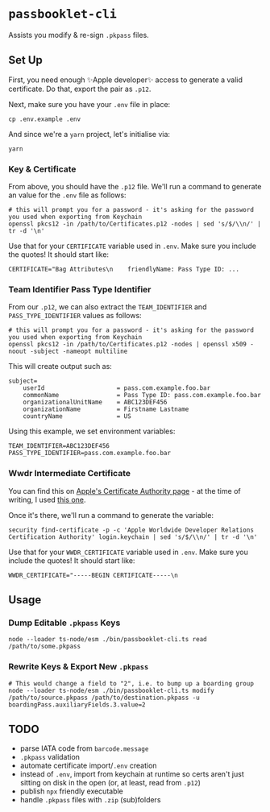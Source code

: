 # `passbooklet-cli`

Assists you modify & re-sign `.pkpass` files.

## Set Up

First, you need enough ✨Apple developer✨ access to generate a valid certificate. Do that, export the pair as `.p12`.

Next, make sure you have your `.env` file in place:

```
cp .env.example .env
```

And since we're a `yarn` project, let's initialise via:

```
yarn
```

### Key & Certificate

From above, you should have the `.p12` file. We'll run a command to generate an value for the `.env` file as follows:

```
# this will prompt you for a password - it's asking for the password you used when exporting from Keychain
openssl pkcs12 -in /path/to/Certificates.p12 -nodes | sed 's/$/\\n/' | tr -d '\n'
```

Use that for your `CERTIFICATE` variable used in `.env`. Make sure you include the quotes! It should start like:

```
CERTIFICATE="Bag Attributes\n    friendlyName: Pass Type ID: ...
```

### Team Identifier Pass Type Identifier

From our `.p12`, we can also extract the `TEAM_IDENTIFIER` and `PASS_TYPE_IDENTIFIER` values as follows:

```
# this will prompt you for a password - it's asking for the password you used when exporting from Keychain
openssl pkcs12 -in /path/to/Certificates.p12 -nodes | openssl x509 -noout -subject -nameopt multiline
```

This will create output such as:

```
subject=
    userId                    = pass.com.example.foo.bar
    commonName                = Pass Type ID: pass.com.example.foo.bar
    organizationalUnitName    = ABC123DEF456
    organizationName          = Firstname Lastname
    countryName               = US
```

Using this example, we set environment variables:

```
TEAM_IDENTIFIER=ABC123DEF456
PASS_TYPE_IDENTIFIER=pass.com.example.foo.bar
```

### Wwdr Intermediate Certificate

You can find this on [Apple's Certificate Authority page](https://www.apple.com/certificateauthority/) - at the time of writing, I used [this one](https://www.apple.com/certificateauthority/AppleWWDRCAG3.cer).

Once it's there, we'll run a command to generate the variable:

```
security find-certificate -p -c 'Apple Worldwide Developer Relations Certification Authority' login.keychain | sed 's/$/\\n/' | tr -d '\n'
```

Use that for your `WWDR_CERTIFICATE` variable used in `.env`. Make sure you include the quotes! It should start like:

```
WWDR_CERTIFICATE="-----BEGIN CERTIFICATE-----\n
```

## Usage

### Dump Editable `.pkpass` Keys

```
node --loader ts-node/esm ./bin/passbooklet-cli.ts read /path/to/some.pkpass
```

### Rewrite Keys & Export New `.pkpass`

```
# This would change a field to "2", i.e. to bump up a boarding group
node --loader ts-node/esm ./bin/passbooklet-cli.ts modify /path/to/source.pkpass /path/to/destination.pkpass -u boardingPass.auxiliaryFields.3.value=2
```

## TODO

- parse IATA code from `barcode.message`
- `.pkpass` validation
- automate certificate import/`.env` creation
- instead of `.env`, import from keychain at runtime so certs aren't just sitting on disk in the open (or, at least, read from `.p12`)
- publish `npx` friendly executable
- handle `.pkpass` files with `.zip` (sub)folders
